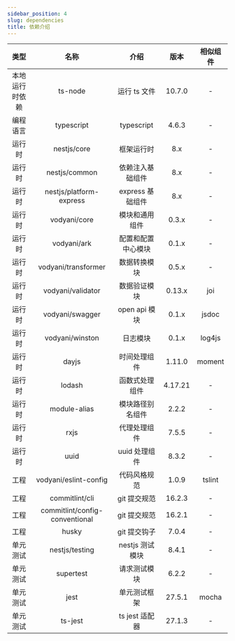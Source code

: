 ```yaml
---
sidebar_position: 4
slug: dependencies
title: 依赖介绍
---
```


|类型|名称|介绍|版本|相似组件|
|:-:|:-:|:-:|:-:|:-:|
|本地运行时依赖|ts-node|运行 ts 文件|10.7.0|-|
|编程语言|typescript|typescript|4.6.3|-|
|运行时|nestjs/core|框架运行时|8.x|-|
|运行时|nestjs/common|依赖注入基础组件|8.x|-|
|运行时|nestjs/platform-express|express 基础组件|8.x|-|
|运行时|vodyani/core|模块和通用组件|0.3.x|-|
|运行时|vodyani/ark|配置和配置中心模块|0.1.x|-|
|运行时|vodyani/transformer|数据转换模块|0.5.x|-|
|运行时|vodyani/validator|数据验证模块|0.13.x|joi|
|运行时|vodyani/swagger|open api 模块|0.1.x|jsdoc|
|运行时|vodyani/winston|日志模块|0.1.x|log4js|
|运行时|dayjs|时间处理组件|1.11.0|moment|
|运行时|lodash|函数式处理组件|4.17.21|-|
|运行时|module-alias|模块路径别名组件|2.2.2|-|
|运行时|rxjs|代理处理组件|7.5.5|-|
|运行时|uuid|uuid 处理组件|8.3.2|-|
|工程|vodyani/eslint-config|代码风格规范|1.0.9|tslint|
|工程|commitlint/cli|git 提交规范|16.2.3|-|
|工程|commitlint/config-conventional|git 提交规范|16.2.1|-|
|工程|husky|git 提交钩子|7.0.4|-|
|单元测试|nestjs/testing|nestjs 测试模块|8.4.1|-|
|单元测试|supertest|请求测试模块|6.2.2|-|
|单元测试|jest|单元测试框架|27.5.1|mocha|
|单元测试|ts-jest|ts jest 适配器|27.1.3|-|